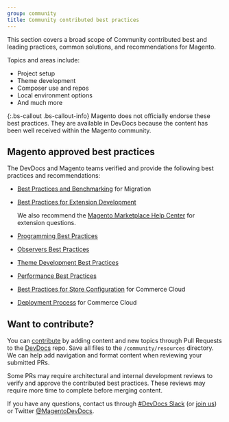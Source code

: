 ```yaml
---
group: community
title: Community contributed best practices
---
```


This section covers a broad scope of Community contributed best and leading practices, common solutions, and recommendations for Magento. 

Topics and areas include:

* Project setup
* Theme development 
* Composer use and repos
* Local environment options
* And much more

{:.bs-callout .bs-callout-info}
Magento does not officially endorse these best practices. 
They are available in DevDocs because the content has been well received within the Magento community.

## Magento approved best practices

The DevDocs and Magento teams verified and provide the following best practices and recommendations:

- [Best Practices and Benchmarking](https://devdocs.magento.com/guides/v2.3/migration/migration-overview-practices.html) for Migration
- [Best Practices for Extension Development](https://devdocs.magento.com/guides/v2.3/ext-best-practices/bk-ext-best-practices.html) 
    
    We also recommend the [Magento Marketplace Help Center](https://marketplacesupport.magento.com/hc/en-us) for extension questions.
- [Programming Best Practices](https://devdocs.magento.com/guides/v2.3/ext-best-practices/extension-coding/common-programming-bp.html)
- [Observers Best Practices](https://devdocs.magento.com/guides/v2.3/ext-best-practices/extension-coding/observers-bp.html)
- [Theme Development Best Practices](https://devdocs.magento.com/guides/v2.3/frontend-dev-guide/theme-best-practice.html)
- [Performance Best Practices](https://devdocs.magento.com/guides/v2.3/performance-best-practices/)
- [Best Practices for Store Configuration](https://devdocs.magento.com/guides/v2.3/cloud/configure/configure-best-practices.html) for Commerce Cloud
- [Deployment Process](https://devdocs.magento.com/guides/v2.3/cloud/reference/discover-deploy.html) for Commerce Cloud

## Want to contribute?

You can [contribute](https://github.com/magento/devdocs/blob/master/.github/CONTRIBUTING.md) by adding content and new topics through Pull Requests to the [DevDocs](https://github.com/magento/devdocs) repo. Save all files to the `/community/resources` directory. We can help add navigation and format content when reviewing your submitted PRs. 

Some PRs may require architectural and internal development reviews to verify and approve the contributed best practices. These reviews may require more time to complete before merging content. 

If you have any questions, contact us through [#DevDocs Slack](https://magentocommeng.slack.com/messages/CAN932A3H) (or [join us](https://t.co/9HImUyCmyh)) or Twitter [@MagentoDevDocs](https://twitter.com/MagentoDevDocs).